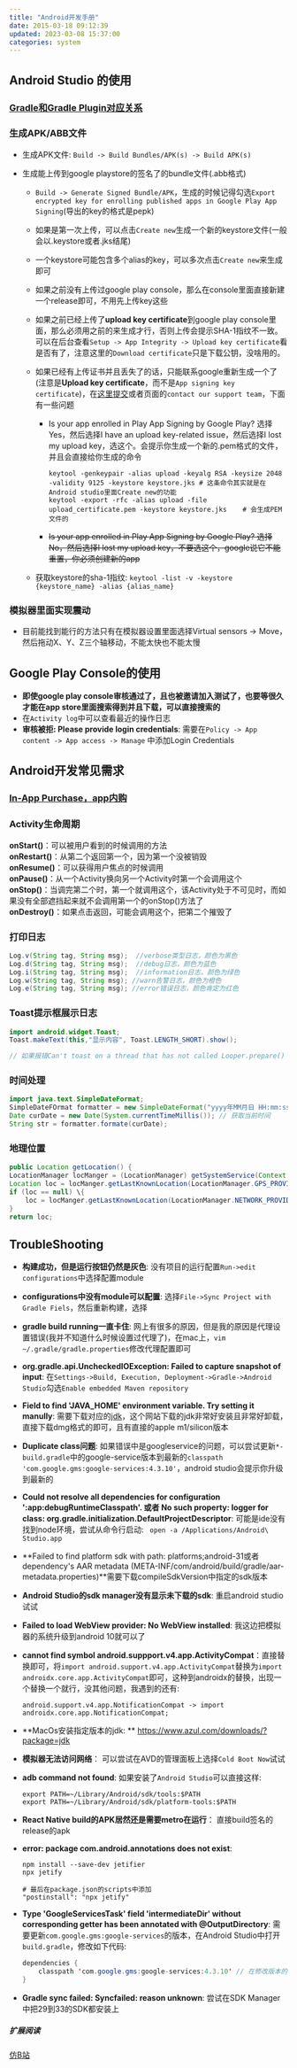 ```yaml
---
title: "Android开发手册"
date: 2015-03-18 09:12:39
updated: 2023-03-08 15:37:00
categories: system
---
```

## Android Studio 的使用

### [Gradle和Gradle Plugin对应关系](https://developer.android.com/studio/releases/gradle-plugin)

### 生成APK/ABB文件

- 生成APK文件: `Build -> Build Bundles/APK(s) -> Build APK(s)`

- 生成能上传到google playstore的签名了的bundle文件(.abb格式)

  - `Build -> Generate Signed Bundle/APK`，生成的时候记得勾选`Export encrypted key for enrolling published apps in Google Play App Signing`(导出的key的格式是pepk)

  - 如果是第一次上传，可以点击`Create new`生成一个新的keystore文件(一般会以.keystore或者.jks结尾)

  - 一个keystore可能包含多个alias的key，可以多次点击`Create new`来生成即可

  - 如果之前没有上传过google play console，那么在console里面直接新建一个release即可，不用先上传key这些

  - 如果之前已经上传了**upload key certificate**到google play console里面，那么必须用之前的来生成才行，否则上传会提示SHA-1指纹不一致。可以在后台查看`Setup -> App Integrity -> Upload key certificate`看是否有了，注意这里的`Download certificate`只是下载公钥，没啥用的。

  - 如果已经有上传证书并且丢失了的话，只能联系google重新生成一个了(注意是**Upload key certificate**，而不是`App signing key certificate`)，在[这里提交](https://support.google.com/googleplay/android-developer/contact/key)或者页面的`contact our support team`，下面有一些问题
  
    - Is your app enrolled in Play App Signing by Google Play? 选择Yes，然后选择I have an upload key-related issue，然后选择I lost my upload key，选这个。会提示你生成一个新的.pem格式的文件，并且会直接给你生成的命令
  
      ```shell
      keytool -genkeypair -alias upload -keyalg RSA -keysize 2048 -validity 9125 -keystore keystore.jks # 这条命令其实就是在Android studio里面Create new的功能
      keytool -export -rfc -alias upload -file upload_certificate.pem -keystore keystore.jks	# 会生成PEM文件的
      ```
  
    - ~~Is your app enrolled in Play App Signing by Google Play? 选择No，然后选择I lost my upload key，不要选这个，google说它不能重置，你必须创建新的app~~
  
  
  - 获取keystore的sha-1指纹: `keytool -list -v -keystore {keystore_name} -alias {alias_name}`

### 模拟器里面实现震动

- 目前能找到能行的方法只有在模拟器设置里面选择Virtual sensors -> Move，然后拖动X、Y、Z三个轴移动，不能太快也不能太慢

## Google Play Console的使用

- **即使google play console审核通过了，且也被邀请加入测试了，也要等很久才能在app store里面搜索得到并且下载，可以直接搜索的**
- 在`Activity log`中可以查看最近的操作日志
- **审核被拒: Please provide login credentials**: 需要在`Policy -> App content -> App access -> Manage` 中添加Login Credentials  

<!--more-->

## Android开发常见需求

### [In-App Purchase，app内购](https://haofly.net/react-native)

### Activity生命周期

**onStart()**：可以被用户看到的时候调用的方法  
**onRestart()**：从第二个返回第一个，因为第一个没被销毁  
**onResume()**：可以获得用户焦点的时候调用  
**onPause()**：从一个Activity换向另一个Activity时第一个会调用这个  
**onStop()**：当调完第二个时，第一个就调用这个，该Activity处于不可见时，而如果没有全部遮挡起来就不会调用第一个的onStop()方法了  
**onDestroy()**：如果点击返回，可能会调用这个，把第二个摧毁了    

### 打印日志

```java
Log.v(String tag, String msg);  //verbose类型日志，颜色为黑色
Log.d(String tag, String msg);  //debug日志，颜色为蓝色
Log.i(String tag, String msg);  //information日志，颜色为绿色
Log.w(String tag, String msg); //warn告警日志，颜色为橙色
Log.e(String tag, String msg); //error错误日志，颜色肯定为红色
```

### Toast提示框展示日志

```java
import android.widget.Toast;
Toast.makeText(this,"显示内容", Toast.LENGTH_SHORT).show();

// 如果报错Can't toast on a thread that has not called Looper.prepare()
```

### 时间处理

```java
import java.text.SimpleDateFormat;    
SimpleDateFOrmat formatter = new SimpleDateFormat("yyyy年MM月日 HH:mm:ss");
Date curDate = new Date(System.currentTimeMillis()); // 获取当前时间
String str = formatter.formate(curDate);
```

### 地理位置

```java
public Location getLocation() {
LocationManager locManger = (LocationManager) getSystemService(Context.LOCATION_SERVICE);
Location loc = locManger.getLastKnownLocation(LocationManager.GPS_PROVIDER);
if (loc == null) \{
    loc = locManger.getLastKnownLocation(LocationManager.NETWORK_PROVIDER);
}
return loc;
```

## TroubleShooting

- **构建成功，但是运行按钮仍然是灰色**: 没有项目的运行配置`Run->edit configurations`中选择配置module

- **configurations中没有module可以配置**: 选择`File->Sync Project with Gradle Fiels`，然后重新构建，选择

- **gradle build running一直卡住**: 网上有很多的原因，但是我的原因是代理设置错误(我并不知道什么时候设置过代理了)，在mac上，`vim ~/.gradle/gradle.properties`修改代理配置即可

- **org.gradle.api.UncheckedIOException: Failed to capture snapshot of input**: 在`Settings->Build, Execution, Deployment->Gradle->Android Studio`勾选`Enable embedded Maven repository`

- **Field to find 'JAVA_HOME' environment variable. Try setting it manully**: 需要下载对应的[jdk](https://www.azul.com/downloads/?package=jdk)，这个网站下载的jdk非常好安装且非常好卸载，直接下载dmg格式的即可，且有直接的apple m1/silicon版本

- **Duplicate class问题**: 如果错误中是googleservice的问题，可以尝试更新`*-build.gradle`中的google-service版本到最新的`classpath 'com.google.gms:google-services:4.3.10'`，android studio会提示你升级到最新的

- **Could not resolve all dependencies for configuration ':app:debugRuntimeClasspath'. 或者 No such property: logger for class: org.gradle.initialization.DefaultProjectDescriptor**: 可能是ide没有找到node环境，尝试从命令行启动: ` open -a /Applications/Android\ Studio.app`

- **Failed to find platform sdk with path: platforms;android-31或者dependency's AAR metadata (META-INF/com/android/build/gradle/aar-metadata.properties)**需要下载compileSdkVersion中指定的sdk版本

- **Android Studio的sdk manager没有显示未下载的sdk**: 重启android studio试试

- **Failed to load WebView provider: No WebView installed**: 我这边把模拟器的系统升级到android 10就可以了

- **cannot find symbol android.suppport.v4.app.ActivityCompat**：直接替换即可，将`import android.support.v4.app.ActivityCompat`替换为`import androidx.core.app.ActivityCompat`即可，这种到androidx的替换，出现一个替换一个就行，没其他问题，我遇到的还有:

  ```shell
  android.support.v4.app.NotificationCompat -> import androidx.core.app.NotificationCompat; 
  ```

- **MacOs安装指定版本的jdk: ** https://www.azul.com/downloads/?package=jdk

- **模拟器无法访问网络**： 可以尝试在AVD的管理面板上选择`Cold Boot Now`试试

- **adb command not found**: 如果安装了`Android Studio`可以直接这样:

  ```shell
  export PATH=~/Library/Android/sdk/tools:$PATH
  export PATH=~/Library/Android/sdk/platform-tools:$PATH
  ```

- **React Native build的APK居然还是需要metro在运行**： 直接build签名的release的apk

- **error: package com.android.annotations does not exist**: 

  ```shell
  npm install --save-dev jetifier
  npx jetify
  
  # 最后在package.json的scripts中添加
  "postinstall": "npx jetify"
  ```

- **Type 'GoogleServicesTask' field 'intermediateDir' without corresponding getter has been annotated with @OutputDirectory**: 需要更新`com.google.gms:google-services`的版本，在Android Studio中打开`build.gradle`，修改如下代码:

  ```java
  dependencies {
      classpath 'com.google.gms:google-services:4.3.10' // 在修改版本的时候编辑器会自动提示你最新的版本号的
  }
  ```

- **Gradle sync failed: Syncfailed: reason unknown**: 尝试在SDK Manager中把29到33的SDK都安装上

##### 扩展阅读

[仿B站](https://github.com/TeamNB/FakeBiliBili)
